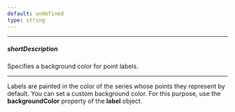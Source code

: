 ```yaml
---
default: undefined
type: string
---
```

---
##### shortDescription
Specifies a background color for point labels.

---
Labels are painted in the color of the series whose points they represent by default. You can set a custom background color. For this purpose, use the **backgroundColor** property of the **label** object.